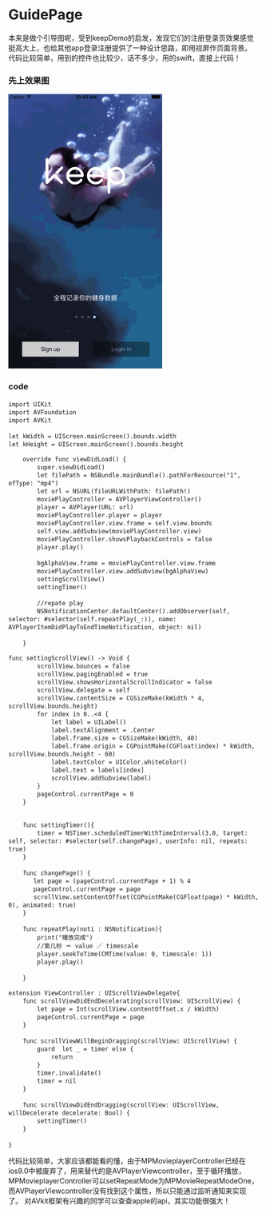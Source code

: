 # GuidePage

本来是做个引导图呢，受到keepDemo的启发，发现它们的注册登录页效果感觉挺高大上，也给其他app登录注册提供了一种设计思路，即用视屏作页面背景。	
代码比较简单，用到的控件也比较少，话不多少，用的swift，直接上代码！

### 先上效果图

![image](https://github.com/zhuchen1990/testGuidePage/blob/master/testGuidePage/GuidePage.gif )


### code
```
import UIKit
import AVFoundation
import AVKit

let kWidth = UIScreen.mainScreen().bounds.width
let kHeight = UIScreen.mainScreen().bounds.height
```

```
	override func viewDidLoad() {
        super.viewDidLoad()
        let filePath = NSBundle.mainBundle().pathForResource("1", ofType: "mp4")
        let url = NSURL(fileURLWithPath: filePath!)
        moviePlayController = AVPlayerViewController()
        player = AVPlayer(URL: url)
        moviePlayController.player = player
        moviePlayController.view.frame = self.view.bounds
        self.view.addSubview(moviePlayController.view)
        moviePlayController.showsPlaybackControls = false
        player.play()
    
        bgAlphaView.frame = moviePlayController.view.frame
        moviePlayController.view.addSubview(bgAlphaView)
        settingScrollView()
        settingTimer()
        
        //repate play
        NSNotificationCenter.defaultCenter().addObserver(self, selector: #selector(self.repeatPlay(_:)), name: AVPlayerItemDidPlayToEndTimeNotification, object: nil)
        
    }	

```
```
func settingScrollView() -> Void {
        scrollView.bounces = false
        scrollView.pagingEnabled = true
        scrollView.showsHorizontalScrollIndicator = false
        scrollView.delegate = self
        scrollView.contentSize = CGSizeMake(kWidth * 4, scrollView.bounds.height)
        for index in 0..<4 {
            let label = UILabel()
            label.textAlignment = .Center
            label.frame.size = CGSizeMake(kWidth, 40)
            label.frame.origin = CGPointMake(CGFloat(index) * kWidth, scrollView.bounds.height - 60)
            label.textColor = UIColor.whiteColor()
            label.text = labels[index]
            scrollView.addSubview(label)
        }
        pageControl.currentPage = 0
    }


```
```
	func settingTimer(){
        timer = NSTimer.scheduledTimerWithTimeInterval(3.0, target: self, selector: #selector(self.changePage), userInfo: nil, repeats: true)
    }
    
    func changePage() {
       let page = (pageControl.currentPage + 1) % 4
       pageControl.currentPage = page
       scrollView.setContentOffset(CGPointMake(CGFloat(page) * kWidth, 0), animated: true)
    }
    
    func repeatPlay(noti : NSNotification){
        print("播放完成")
        //第几秒 ＝ value ／ timescale
        player.seekToTime(CMTime(value: 0, timescale: 1))
        player.play()
        
    }
```

```
extension ViewController : UIScrollViewDelegate{
    func scrollViewDidEndDecelerating(scrollView: UIScrollView) {
        let page = Int(scrollView.contentOffset.x / kWidth)
        pageControl.currentPage = page
    }
    
    func scrollViewWillBeginDragging(scrollView: UIScrollView) {
        guard  let _ = timer else {
            return
        }
        timer.invalidate()
        timer = nil
    }
    
    func scrollViewDidEndDragging(scrollView: UIScrollView, willDecelerate decelerate: Bool) {
        settingTimer()
    }
    
}
```
代码比较简单，大家应该都能看的懂，由于MPMovieplayerController已经在ios9.0中被废弃了，用来替代的是AVPlayerViewcontroller，至于循环播放，MPMovieplayerController可以setRepeatMode为MPMovieRepeatModeOne，而AVPlayerViewcontroller没有找到这个属性，所以只能通过监听通知来实现了。
对AVkit框架有兴趣的同学可以查查apple的api，其实功能很强大！
